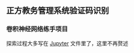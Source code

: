 ## 正方教务管理系统验证码识别

### 卷积神经网络练手项目

探索过程大多写在 [Jupyter]("https://github.com/ffujiawei/cnn-captcha/blob/master/cnn_captcha.ipynb") 文件里了，这里不再赘述